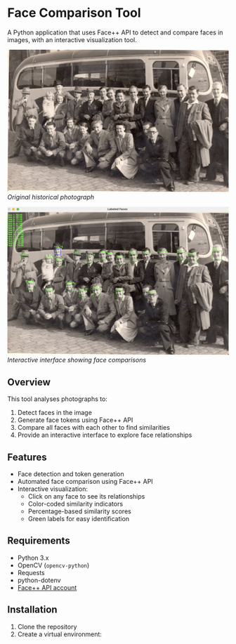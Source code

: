 # Face Comparison Tool

A Python application that uses Face++ API to detect and compare faces in images, with an interactive visualization tool.

![Original Image](IMG_0020.JPG)
*Original historical photograph*

![Application Interface](output.png)
*Interactive interface showing face comparisons*

## Overview

This tool analyses photographs to:
1. Detect faces in the image
2. Generate face tokens using Face++ API
3. Compare all faces with each other to find similarities
4. Provide an interactive interface to explore face relationships

## Features

- Face detection and token generation
- Automated face comparison using Face++ API
- Interactive visualization:
  - Click on any face to see its relationships
  - Color-coded similarity indicators
  - Percentage-based similarity scores
  - Green labels for easy identification

## Requirements

- Python 3.x
- OpenCV (`opencv-python`)
- Requests
- python-dotenv
- [Face++ API account](https://www.faceplusplus.com/)

## Installation

1. Clone the repository
2. Create a virtual environment: